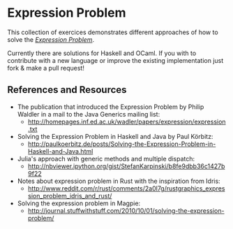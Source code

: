# Expression Problem

This collection of exercices demonstrates different approaches of how to solve the [_Expression Problem_](http://en.wikipedia.org/wiki/Expression_problem).

Currently there are solutions for Haskell and OCaml. If you with to contribute with a new language or improve the existing implementation just fork & make a pull request!


## References and Resources

- The publication that introduced the Expression Problem by Philip Waldler in a mail to the Java Generics mailing list:
  - <http://homepages.inf.ed.ac.uk/wadler/papers/expression/expression.txt>
- Solving the Expression Problem in Haskell and Java by Paul Körbitz:
  - <http://paulkoerbitz.de/posts/Solving-the-Expression-Problem-in-Haskell-and-Java.html>
- Julia's approach with generic methods and multiple dispatch:
  - <http://nbviewer.ipython.org/gist/StefanKarpinski/b8fe9dbb36c1427b9f22>
- Notes about expression problem in Rust with the inspiration from Idris:
  - <http://www.reddit.com/r/rust/comments/2a0l7g/rustgraphics_expression_problem_idris_and_rust/>
- Solving the expression problem in Magpie:
  - <http://journal.stuffwithstuff.com/2010/10/01/solving-the-expression-problem/>

